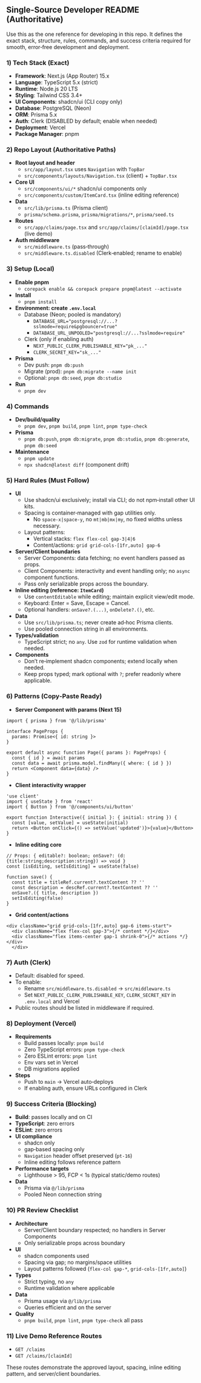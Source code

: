 ## Single-Source Developer README (Authoritative)

Use this as the one reference for developing in this repo. It defines the exact stack, structure, rules, commands, and success criteria required for smooth, error‑free development and deployment.

### 1) Tech Stack (Exact)
- **Framework**: Next.js (App Router) 15.x
- **Language**: TypeScript 5.x (strict)
- **Runtime**: Node.js 20 LTS
- **Styling**: Tailwind CSS 3.4+
- **UI Components**: shadcn/ui (CLI copy only)
- **Database**: PostgreSQL (Neon)
- **ORM**: Prisma 5.x
- **Auth**: Clerk (DISABLED by default; enable when needed)
- **Deployment**: Vercel
- **Package Manager**: pnpm

### 2) Repo Layout (Authoritative Paths)
- **Root layout and header**
  - `src/app/layout.tsx` uses `Navigation` with `TopBar`
  - `src/components/layouts/Navigation.tsx` (client) + `TopBar.tsx`
- **Core UI**
  - `src/components/ui/*` shadcn/ui components only
  - `src/components/custom/ItemCard.tsx` (inline editing reference)
- **Data**
  - `src/lib/prisma.ts` (Prisma client)
  - `prisma/schema.prisma`, `prisma/migrations/*`, `prisma/seed.ts`
- **Routes**
  - `src/app/claims/page.tsx` and `src/app/claims/[claimId]/page.tsx` (live demo)
- **Auth middleware**
  - `src/middleware.ts` (pass‑through)
  - `src/middleware.ts.disabled` (Clerk‑enabled; rename to enable)

### 3) Setup (Local)
- **Enable pnpm**
  - `corepack enable && corepack prepare pnpm@latest --activate`
- **Install**
  - `pnpm install`
- **Environment: create `.env.local`**
  - Database (Neon; pooled is mandatory)
    - `DATABASE_URL="postgresql://...?sslmode=require&pgbouncer=true"`
    - `DATABASE_URL_UNPOOLED="postgresql://...?sslmode=require"`
  - Clerk (only if enabling auth)
    - `NEXT_PUBLIC_CLERK_PUBLISHABLE_KEY="pk_..."`
    - `CLERK_SECRET_KEY="sk_..."`
- **Prisma**
  - Dev push: `pnpm db:push`
  - Migrate (prod): `pnpm db:migrate --name init`
  - Optional: `pnpm db:seed`, `pnpm db:studio`
- **Run**
  - `pnpm dev`

### 4) Commands
- **Dev/build/quality**
  - `pnpm dev`, `pnpm build`, `pnpm lint`, `pnpm type-check`
- **Prisma**
  - `pnpm db:push`, `pnpm db:migrate`, `pnpm db:studio`, `pnpm db:generate`, `pnpm db:seed`
- **Maintenance**
  - `pnpm update`
  - `npx shadcn@latest diff` (component drift)

### 5) Hard Rules (Must Follow)
- **UI**
  - Use shadcn/ui exclusively; install via CLI; do not npm‑install other UI kits.
  - Spacing is container‑managed with gap utilities only.
    - No `space-x|space-y`, no `mt|mb|mx|my`, no fixed widths unless necessary.
  - Layout patterns:
    - Vertical stacks: `flex flex-col gap-3|4|6`
    - Content/actions: `grid grid-cols-[1fr,auto] gap-6`
- **Server/Client boundaries**
  - Server Components: data fetching; no event handlers passed as props.
  - Client Components: interactivity and event handling only; no `async` component functions.
  - Pass only serializable props across the boundary.
- **Inline editing (reference: `ItemCard`)**
  - Use `contentEditable` while editing; maintain explicit view/edit mode.
  - Keyboard: Enter = Save, Escape = Cancel.
  - Optional handlers: `onSave?.(...)`, `onDelete?.()`, etc.
- **Data**
  - Use `src/lib/prisma.ts`; never create ad‑hoc Prisma clients.
  - Use pooled connection string in all environments.
- **Types/validation**
  - TypeScript strict; no `any`. Use `zod` for runtime validation when needed.
- **Components**
  - Don’t re‑implement shadcn components; extend locally when needed.
  - Keep props typed; mark optional with `?`; prefer readonly where applicable.

### 6) Patterns (Copy‑Paste Ready)
- **Server Component with params (Next 15)**
```tsx
import { prisma } from '@/lib/prisma'

interface PageProps {
  params: Promise<{ id: string }>
}

export default async function Page({ params }: PageProps) {
  const { id } = await params
  const data = await prisma.model.findMany({ where: { id } })
  return <Component data={data} />
}
```

- **Client interactivity wrapper**
```tsx
'use client'
import { useState } from 'react'
import { Button } from '@/components/ui/button'

export function Interactive({ initial }: { initial: string }) {
  const [value, setValue] = useState(initial)
  return <Button onClick={() => setValue('updated')}>{value}</Button>
}
```

- **Inline editing core**
```tsx
// Props: { editable?: boolean; onSave?: (d:{title:string;description:string}) => void }
const [isEditing, setIsEditing] = useState(false)

function save() {
  const title = titleRef.current?.textContent ?? ''
  const description = descRef.current?.textContent ?? ''
  onSave?.({ title, description })
  setIsEditing(false)
}
```

- **Grid content/actions**
```tsx
<div className="grid grid-cols-[1fr,auto] gap-6 items-start">
  <div className="flex flex-col gap-3">{/* content */}</div>
  <div className="flex items-center gap-1 shrink-0">{/* actions */}</div>
  </div>
```

### 7) Auth (Clerk)
- Default: disabled for speed.
- To enable:
  - Rename `src/middleware.ts.disabled` → `src/middleware.ts`
  - Set `NEXT_PUBLIC_CLERK_PUBLISHABLE_KEY`, `CLERK_SECRET_KEY` in `.env.local` and Vercel
- Public routes should be listed in middleware if required.

### 8) Deployment (Vercel)
- **Requirements**
  - Build passes locally: `pnpm build`
  - Zero TypeScript errors: `pnpm type-check`
  - Zero ESLint errors: `pnpm lint`
  - Env vars set in Vercel
  - DB migrations applied
- **Steps**
  - Push to `main` → Vercel auto‑deploys
  - If enabling auth, ensure URLs configured in Clerk

### 9) Success Criteria (Blocking)
- **Build**: passes locally and on CI
- **TypeScript**: zero errors
- **ESLint**: zero errors
- **UI compliance**
  - shadcn only
  - gap‑based spacing only
  - `Navigation` header offset preserved (`pt-16`)
  - Inline editing follows reference pattern
- **Performance targets**
  - Lighthouse > 95, FCP < 1s (typical static/demo routes)
- **Data**
  - Prisma via `@/lib/prisma`
  - Pooled Neon connection string

### 10) PR Review Checklist
- **Architecture**
  - Server/Client boundary respected; no handlers in Server Components
  - Only serializable props across boundary
- **UI**
  - shadcn components used
  - Spacing via gap; no margins/space utilities
  - Layout patterns followed (`flex-col gap-*`, `grid-cols-[1fr,auto]`)
- **Types**
  - Strict typing, no `any`
  - Runtime validation where applicable
- **Data**
  - Prisma usage via `@/lib/prisma`
  - Queries efficient and on the server
- **Quality**
  - `pnpm build`, `pnpm lint`, `pnpm type-check` all pass

### 11) Live Demo Reference Routes
- `GET /claims`
- `GET /claims/[claimId]`

These routes demonstrate the approved layout, spacing, inline editing pattern, and server/client boundaries.


